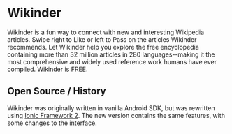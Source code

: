 # Wikinder

Wikinder is a fun way to connect with new and interesting Wikipedia articles. Swipe right to Like or left to Pass on the articles Wikinder recommends. Let Wikinder help you explore the free encyclopedia containing more than 32 million articles in 280 languages--making it the most comprehensive and widely used reference work humans have ever compiled. Wikinder is FREE.

## Open Source / History

Wikinder was originally written in vanilla Android SDK, but was rewritten using [Ionic Framework 2](http://ionicframework.com). 
The new version contains the same features, with some changes to the interface.
